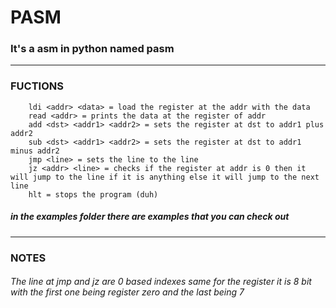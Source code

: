 # PASM

### It's a asm in python named pasm
----------------------------------------
### FUCTIONS
```
    ldi <addr> <data> = load the register at the addr with the data
    read <addr> = prints the data at the register of addr
    add <dst> <addr1> <addr2> = sets the register at dst to addr1 plus addr2
    sub <dst> <addr1> <addr2> = sets the register at dst to addr1 minus addr2
    jmp <line> = sets the line to the line
    jz <addr> <line> = checks if the register at addr is 0 then it will jump to the line if it is anything else it will jump to the next line
    hlt = stops the program (duh)
```
##### in the examples folder there are examples that you can check out

---------------------------------------
### NOTES
###### The line at jmp and jz are 0 based indexes same for the register it is 8 bit with the first one being register zero and the last being 7
